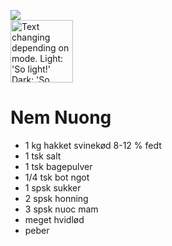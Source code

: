 ![](https://www.wokandkin.com/wp-content/uploads/2020/10/Nem-Nuong-Close-Up-saved-for-web.png)  
<picture>
  <source align="right" width="100" height="100" media="(prefers-color-scheme: dark)" srcset="https://www.wokandkin.com/wp-content/uploads/2020/10/Nem-Nuong-Close-Up-saved-for-web.png">
  <source align="right" width="100" height="100" media="(prefers-color-scheme: light)" srcset="https://www.wokandkin.com/wp-content/uploads/2020/10/Nem-Nuong-Close-Up-saved-for-web.png">
  <img align="center" width="100" height="100" alt="Text changing depending on mode. Light: 'So light!' Dark: 'So dark!'" src="https://www.wokandkin.com/wp-content/uploads/2020/10/Nem-Nuong-Close-Up-saved-for-web.png">
</picture>  

# Nem Nuong
- 1 kg hakket svinekød 8-12 % fedt
- 1 tsk salt
- 1 tsk bagepulver
- 1/4 tsk bot ngot
- 1 spsk sukker
- 2 spsk honning
- 3 spsk nuoc mam
- meget hvidlød
- peber
